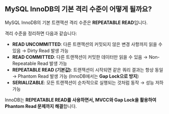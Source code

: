 ## MySQL InnoDB의 기본 격리 수준이 어떻게 될까요?

MySQL InnoDB의 기본 트랜잭션 격리 수준은 **REPEATABLE READ**입니다.

격리 수준을 정리하면 다음과 같습니다:

- **READ UNCOMMITTED**: 다른 트랜잭션의 커밋되지 않은 변경 사항까지 읽을 수 있음 → Dirty Read 발생 가능
- **READ COMMITTED**: 다른 트랜잭션이 커밋한 데이터만 읽을 수 있음 → Non-Repeatable Read 발생 가능
- **REPEATABLE READ (기본값)**: 트랜잭션이 시작되면 같은 쿼리 결과는 항상 동일 → Phantom Read 발생 가능 (InnoDB에서는 **Gap Lock으로 방지**)
- **SERIALIZABLE**: 모든 트랜잭션이 순차적으로 실행되는 것처럼 동작 → 성능 저하 가능

InnoDB는 **REPEATABLE READ를 사용하면서, MVCC와 Gap Lock을 활용하여 Phantom Read 문제까지 해결**합니다.